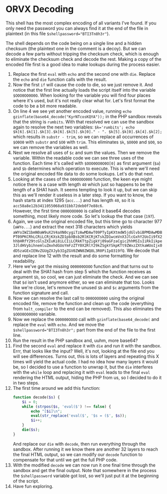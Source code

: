 # ORVX Decoding
This shell has the most complex encoding of all variants I've found. If you only need the password you can always find it at the end of the file in plaintext (in this file `$shellpassword="BTI3Tn8h3r"`).

The shell depends on the code being on a single line and a hidden checksum (the plaintext one in the comment is a decoy). But we can decode a few parts without tripping the checksum check, which is enough to eliminate the checksum check and decode the rest. Making a copy of the encoded file first is a good idea to make lookups during the process easier.

1) Replace the first `eval` with `echo` and the second one with `die`. Replace the `echo` and `die` function calls with the result.
2) Now the first `if` will cause the code to die, so we just remove it. And notice that the first line actually loads the script itself into the variable `$OOO0OO0O0O`. When looking for the variable you will find four places where it's used, but it's not really clear what for. Let's first format the code to be a bit more readable.
3) On line 4 we see yet another encoded value, running `echo gzinflate(base64_decode("KyrNTcosKQYA"));` in the PHP sandbox reveals that the string is `rumbits`. With that resolved we can use the sandbox again to resolve the next two variables: ```$k='rumbits'; echo $k[6].$k[1].$k[3].$k[6].$k[5].$k[0]." - ". $k[5].$k[0].$k[4].$k[2];``` which results in ```substr - trim```, so we can replace all occurrences of `$O0O0` with `substr` and `$O0` with `trim`. This eliminates `$k`, `$O0O0` and `$O0`, so we can remove the variables as well.
4) Next we resolve all uses of `$c` and sum the values. Then we remove the variable. Within the readable code we can see three uses of the function. Each time it's called with `$OOO0OO0O0O[0]` as first argument (`$a`) and `$b` determines which operation to execute. This is where we'll need the original encoded file data to do some lookups. Let's do that next.
5) Looking at the cases of the `O00OOOO00O` function, the keen eye might notice there is a case with length `40` which just so happens to be the length of a SHA1 hash. It seems tempting to look it up, but we can skip this as we'll render it useless in a later step. If you want to know, the hash starts at index 1295 (`acc...`) and has length `40`, so it is `acc58a8e12b3411055068a931bb72deb0f7e88c6`.  
   However, the first time `O00OOOO00O` is called it base64 decodes something, most likely more code. So let's lookup the that case (`197`). 
6) Again, we use the original encoded file, but this time go to character 977 (`aWYo...`) and extract the next 318 characters which yields `aWYoIWZ1bmN0aW9uX2V4aXN0cygiTzAwMDAwT09PTyIpKXtmdW5jdGlvbiBPMDAwMDBPT09PKCRhLCRiLCRjKXskZD1pbXBsb2RlKCRjKTskZD1wcmVnX3JlcGxhY2UoIi9fX2hhbHRfY29tcGlsZXIuKi8iLCIiLCRkKTtpZigkYj09aGFzaCgic2hhMSIsIiRkIikpe3JldHVybihnemluZmxhdGUoYmFzZTY0X2RlY29kZSgkYSkpKTt9ZWxzZXtkaWUoIjx0dD5zaGExIENvZGUgZXJyb3IgZGV0ZWN0ZWQ8L3R0PiIpO319fQ`. We decode that and replace line 12 with the result and do some formatting for readability.
7) Here we've got the missing `O00000OOOO` function and that turns out to deal with the SHA1 hash from step 5 which the function receives as argument `$b`, so cool, we can just eliminate the check. And we can see that `$d` isn't used anymore either, so we can eliminate that too. Looks like we're close, let's remove the unused `$b` and `$c` arguments from the function signature and call.
8) Now we can resolve the last call to `O00OOOO00O` using the original encoded file, remove the function and clean up the code (everything from `halt_compiler` to the end can be removed). This also eliminates the `$OOO0OO0O0O` variable.
9)  Now we replace the `O00000OOOO` call with `gzinflate(base64_decode(` and replace the `eval` with `echo`. And we move the `$shellpassword="BTI3Tn8h3r";` part from the end of the file to the first line.
10) Run the result in the PHP sandbox and, uuhm, more base64?
11) Find the second `eval` and replace it with `die` and run it with the sandbox. Errr, that looks like the input? Well, it's not, looking at the file end you will see differences. Turns out, this is lots of layers and repeating this X times will yield the actual code. I had no idea how many layers it would be, so I decided to use a function to unwrap it, but the `die` interferes with the `while` loop and replacing it with `eval` leads to the final `eval` rendering the HTML output, hiding the PHP from us, so I decided to do it in two steps.
12) The first time around we add this function: 
    ```php
    function decode($s) {
        $i = 0;
	    while (strpos($s, 'eval($') !== false) {
		    echo "[$i]\n";
		    eval(str_replace('eval($', '$s = ($', $s));
		    $i++;
	    }
	    die($s);
    }
    ```
    And replace our `die` with `decode`, then run everything through the sandbox. After running it we know there are another 32 layers to reach the final HTML output, so we can modify our `decode` function to compensate for that until we get the full PHP code.
13)  With the modified `decode` we can now run it one final time through the sandbox and get the final output. Note that somewhere in the process the `$shellpassword` variable got lost, so we'll just put it at the beginning of the script.
14)  Have fun exploring.
